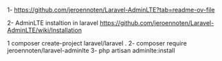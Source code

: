 1- https://github.com/jeroennoten/Laravel-AdminLTE?tab=readme-ov-file

2- AdminLTE instaltion in laravel
   https://github.com/jeroennoten/Laravel-AdminLTE/wiki/Installation

1 composer create-project laravel/laravel .
2- composer require jeroennoten/laravel-adminlte
3- php artisan adminlte:install